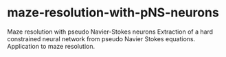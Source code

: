 # maze-resolution-with-pNS-neurons
Maze resolution with pseudo Navier-Stokes neurons
Extraction of a hard constrained neural network from pseudo Navier Stokes equations. Application to maze resolution.

